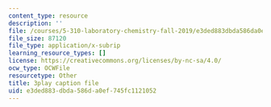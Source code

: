 ```yaml
---
content_type: resource
description: ''
file: /courses/5-310-laboratory-chemistry-fall-2019/e3ded883dbda586da0ef745fc1121052_oc7sODbVGuA.vtt
file_size: 87120
file_type: application/x-subrip
learning_resource_types: []
license: https://creativecommons.org/licenses/by-nc-sa/4.0/
ocw_type: OCWFile
resourcetype: Other
title: 3play caption file
uid: e3ded883-dbda-586d-a0ef-745fc1121052
---
```

